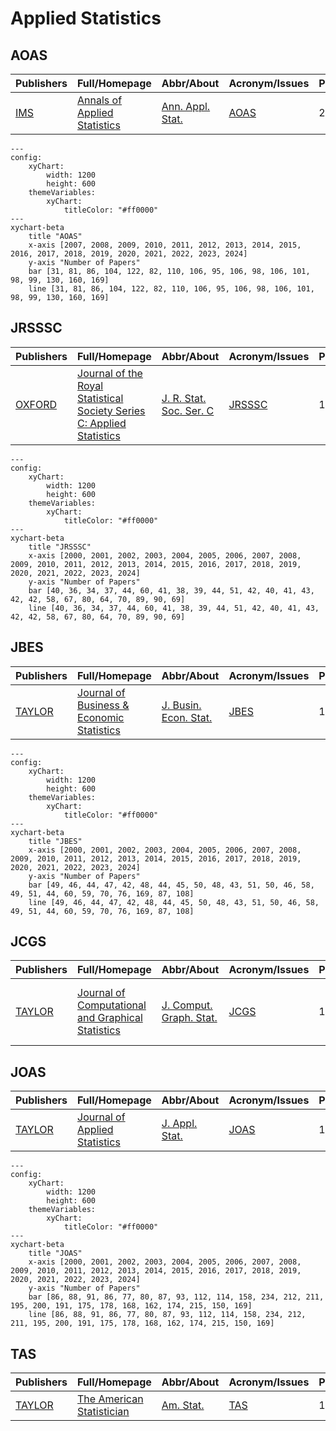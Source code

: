 # Applied Statistics

## AOAS

|Publishers|Full/Homepage|Abbr/About|Acronym/Issues|Period/DBLP|Top/Early|CCF|CAS|JCR|IF|Keywords/Google|
|-         |-            |-         |-             |-          |-        |-  |-  |-  |- |-              |
|[IMS](https://imstat.org/)|[Annals of Applied Statistics](https://imstat.org/journals-and-publications/annals-of-applied-statistics)|[Ann. Appl. Stat.](https://imstat.org/journals-and-publications/annals-of-applied-statistics)|[AOAS](https://projecteuclid.org/journals/annals-of-applied-statistics/issues)|2007 -|False||4|Q2|1.8|[Applied Statistics](https://www.google.com/search?q=Applied+Statistics)|

```mermaid
---
config:
    xyChart:
        width: 1200
        height: 600
    themeVariables:
        xyChart:
            titleColor: "#ff0000"
---
xychart-beta
    title "AOAS"
    x-axis [2007, 2008, 2009, 2010, 2011, 2012, 2013, 2014, 2015, 2016, 2017, 2018, 2019, 2020, 2021, 2022, 2023, 2024]
    y-axis "Number of Papers"
    bar [31, 81, 86, 104, 122, 82, 110, 106, 95, 106, 98, 106, 101, 98, 99, 130, 160, 169]
    line [31, 81, 86, 104, 122, 82, 110, 106, 95, 106, 98, 106, 101, 98, 99, 130, 160, 169]
```

## JRSSSC

|Publishers|Full/Homepage|Abbr/About|Acronym/Issues|Period/DBLP|Top/Early|CCF|CAS|JCR|IF|Keywords/Google|
|-         |-            |-         |-             |-          |-        |-  |-  |-  |- |-              |
|[OXFORD](https://academic.oup.com/)|[Journal of the Royal Statistical Society Series C: Applied Statistics](https://academic.oup.com/jrsssc)|[J. R. Stat. Soc. Ser. C](https://academic.oup.com/jrsssc/pages/about)|[JRSSSC](https://academic.oup.com/jrsssc/issue)|1952 -|False||4|Q2|1.5|[Applied Statistics](https://www.google.com/search?q=Applied+Statistics)|

```mermaid
---
config:
    xyChart:
        width: 1200
        height: 600
    themeVariables:
        xyChart:
            titleColor: "#ff0000"
---
xychart-beta
    title "JRSSSC"
    x-axis [2000, 2001, 2002, 2003, 2004, 2005, 2006, 2007, 2008, 2009, 2010, 2011, 2012, 2013, 2014, 2015, 2016, 2017, 2018, 2019, 2020, 2021, 2022, 2023, 2024]
    y-axis "Number of Papers"
    bar [40, 36, 34, 37, 44, 60, 41, 38, 39, 44, 51, 42, 40, 41, 43, 42, 42, 58, 67, 80, 64, 70, 89, 90, 69]
    line [40, 36, 34, 37, 44, 60, 41, 38, 39, 44, 51, 42, 40, 41, 43, 42, 42, 58, 67, 80, 64, 70, 89, 90, 69]
```

## JBES

|Publishers|Full/Homepage|Abbr/About|Acronym/Issues|Period/DBLP|Top/Early|CCF|CAS|JCR|IF|Keywords/Google|
|-         |-            |-         |-             |-          |-        |-  |-  |-  |- |-              |
|[TAYLOR](https://www.tandfonline.com/)|[Journal of Business & Economic Statistics](https://www.tandfonline.com/journals/ubes20)|[J. Busin. Econ. Stat.](https://www.tandfonline.com/journals/ubes20/about-this-journal#aims-and-scope)|[JBES](https://www.tandfonline.com/loi/ubes20)|1983 -|False||2|Q1|5.1|[Applied Statistics](https://www.google.com/search?q=Applied+Statistics); [Business and Economic](https://www.google.com/search?q=Business+and+Economic)|

```mermaid
---
config:
    xyChart:
        width: 1200
        height: 600
    themeVariables:
        xyChart:
            titleColor: "#ff0000"
---
xychart-beta
    title "JBES"
    x-axis [2000, 2001, 2002, 2003, 2004, 2005, 2006, 2007, 2008, 2009, 2010, 2011, 2012, 2013, 2014, 2015, 2016, 2017, 2018, 2019, 2020, 2021, 2022, 2023, 2024]
    y-axis "Number of Papers"
    bar [49, 46, 44, 47, 42, 48, 44, 45, 50, 48, 43, 51, 50, 46, 58, 49, 51, 44, 60, 59, 70, 76, 169, 87, 108]
    line [49, 46, 44, 47, 42, 48, 44, 45, 50, 48, 43, 51, 50, 46, 58, 49, 51, 44, 60, 59, 70, 76, 169, 87, 108]
```

## JCGS

|Publishers|Full/Homepage|Abbr/About|Acronym/Issues|Period/DBLP|Top/Early|CCF|CAS|JCR|IF|Keywords/Google|
|-         |-            |-         |-             |-          |-        |-  |-  |-  |- |-              |
|[TAYLOR](https://www.tandfonline.com/)|[Journal of Computational and Graphical Statistics](https://www.tandfonline.com/journals/ucgs20)|[J. Comput. Graph. Stat.](https://www.tandfonline.com/journals/ucgs20/about-this-journal#aims-and-scope)|[JCGS](https://www.tandfonline.com/loi/ucgs20)|1992 -|False|||||[Applied Statistics](https://www.google.com/search?q=Applied+Statistics); [Computational Statistics](https://www.google.com/search?q=Computational+Statistics); [Graphical Statistics](https://www.google.com/search?q=Graphical+Statistics)|

## JOAS

|Publishers|Full/Homepage|Abbr/About|Acronym/Issues|Period/DBLP|Top/Early|CCF|CAS|JCR|IF|Keywords/Google|
|-         |-            |-         |-             |-          |-        |-  |-  |-  |- |-              |
|[TAYLOR](https://www.tandfonline.com/)|[Journal of Applied Statistics](https://www.tandfonline.com/journals/cjas20)|[J. Appl. Stat.](https://www.tandfonline.com/journals/cjas20/about-this-journal#aims-and-scope)|[JOAS](https://www.tandfonline.com/loi/cjas20)|1974 -|False||4|Q3|1.5|[Applied Statistics](https://www.google.com/search?q=Applied+Statistics)|

```mermaid
---
config:
    xyChart:
        width: 1200
        height: 600
    themeVariables:
        xyChart:
            titleColor: "#ff0000"
---
xychart-beta
    title "JOAS"
    x-axis [2000, 2001, 2002, 2003, 2004, 2005, 2006, 2007, 2008, 2009, 2010, 2011, 2012, 2013, 2014, 2015, 2016, 2017, 2018, 2019, 2020, 2021, 2022, 2023, 2024]
    y-axis "Number of Papers"
    bar [86, 88, 91, 86, 77, 80, 87, 93, 112, 114, 158, 234, 212, 211, 195, 200, 191, 175, 178, 168, 162, 174, 215, 150, 169]
    line [86, 88, 91, 86, 77, 80, 87, 93, 112, 114, 158, 234, 212, 211, 195, 200, 191, 175, 178, 168, 162, 174, 215, 150, 169]
```

## TAS

|Publishers|Full/Homepage|Abbr/About|Acronym/Issues|Period/DBLP|Top/Early|CCF|CAS|JCR|IF|Keywords/Google|
|-         |-            |-         |-             |-          |-        |-  |-  |-  |- |-              |
|[TAYLOR](https://www.tandfonline.com/)|[The American Statistician](https://www.tandfonline.com/journals/utas20)|[Am. Stat.](https://www.tandfonline.com/journals/utas20/about-this-journal#aims-and-scope)|[TAS](https://www.tandfonline.com/loi/utas20)|1974 -|False|||||[Applied Statistics](https://www.google.com/search?q=Applied+Statistics)|

